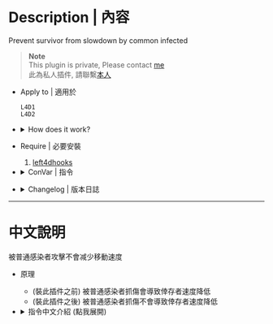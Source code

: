 # Description | 內容
Prevent survivor from slowdown by common infected

> __Note__ <br/>
This plugin is private, Please contact [me](https://github.com/fbef0102/Game-Private_Plugin#私人插件列表-private-plugins-list)<br/>
此為私人插件, 請聯繫[本人](https://github.com/fbef0102/Game-Private_Plugin#私人插件列表-private-plugins-list)

* Apply to | 適用於
	```
	L4D1
	L4D2
	```
	
* <details><summary>How does it work?</summary>

	* (Before this plugin) It will cause survivors slowdown when being hurt by common infected
	* (After this plugin) Remove slowdown by common infected
</details>

* Require | 必要安裝
	1. [left4dhooks](https://forums.alliedmods.net/showthread.php?t=321696)

* <details><summary>ConVar | 指令</summary>

	* cfg/sourcemod/l4d_infected_no_slowdown.cfg
		```php
		// 0=Plugin off, 1=Plugin on.
		l4d_infected_no_slowdown_enable "1"
		```
</details>


* <details><summary>Changelog | 版本日誌</summary>

	* v1.0 (2024-5-19)
		* Initial Release
</details>

- - - -
# 中文說明
被普通感染者攻擊不會减少移動速度

* 原理
	* (裝此插件之前) 被普通感染者抓傷會導致倖存者速度降低
	* (裝此插件之後) 被普通感染者抓傷不會導致倖存者速度降低

* <details><summary>指令中文介紹 (點我展開)</summary>

	* cfg/sourcemod/l4d_infected_no_slowdown.cfg
		```php
		// 0=關閉插件, 1=啟動插件
		l4d_infected_no_slowdown_enable "1"
		```
</details>